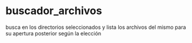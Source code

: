 # buscador_archivos
busca en los directorios seleccionados y lista los archivos del mismo para su apertura posterior según la elección
